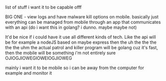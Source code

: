 list of stuff i want it to be capable offf

BIG ONE - view logs and have malware kill options on mobile. basically just everything can be managed from mobile through an app that communicates with an api (do i want this in golang? i dunno. maybe maybe not)

It'd be nice if i could have it use all different kinds of tech. Like the api will be for example a nodeJS based on maybe express then the uh the the the the the uhm the actual patrol and killer program will be golang cuz it's fast, then the mobile will be something i'm not entirely sure OJIOGJIOWEGIOWEIOGJIOWEG

mainly i want it to be mobile so i can be away from the computer for example and monitor it
